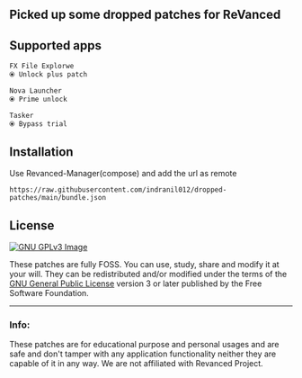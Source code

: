 ## Picked up some dropped patches for ReVanced

## Supported apps
```kotlin
FX File Explorwe
⦿ Unlock plus patch

Nova Launcher
⦿ Prime unlock

Tasker
⦿ Bypass trial
```

## Installation
Use Revanced-Manager(compose) and add the url as remote<br>
```
https://raw.githubusercontent.com/indranil012/dropped-patches/main/bundle.json
```
## License
[![GNU GPLv3 Image](https://www.gnu.org/graphics/gplv3-127x51.png)](http://www.gnu.org/licenses/gpl-3.0.en.html)

These patches are fully FOSS. You can use, study, share and modify it at your will. They can be redistributed and/or modified under the terms of the [GNU General Public License](https://www.gnu.org/licenses/gpl.html) version 3 or later published by the Free Software Foundation.

---
### Info:
These patches are for educational purpose and personal usages and are safe and don't tamper with any application functionality neither they are capable of it in any way. We are not affiliated with Revanced Project.
